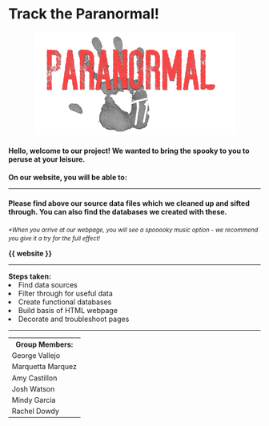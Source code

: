 
<h1 text-aligh:center;><b>Track the Paranormal!</b></h1>
<center><img src="readme_hand.png"></center>
<h4 text-aligh:center;><strong>Hello, welcome to our project!  We wanted to bring the spooky to you to peruse at your leisure.</strong></h4>
<h4>On our website, you will be able to:



<hr>
<h4>Please find above our source data files which we cleaned up and sifted through.  You can also find the databases we created with these.</h4>

<i><small>*When you arrive at our webpage, you will see a spooooky music option - we recommend you give it a try for the full effect!</i></small>

<strong>{{ website }}</strong>
<hr>
<b>Steps taken:</b>
<li>Find data sources</li>
<li>Filter through for useful data</li>
<li>Create functional databases</li>
<li>Build basis of HTML webpage</li>
<li>Decorate and troubleshoot pages</li>

<hr>
<table>
    <tr>
        <th>Group Members:</th>
    </tr>
    <tr>
        <td>George Vallejo</td>
    </tr>
    <tr>
        <td>Marquetta Marquez</td>
    </tr>
    <tr>
        <td>Amy Castillon</td>
    </tr>
    <tr>
        <td>Josh Watson</td>
    </tr>
    <tr>
        <td>Mindy Garcia</td>
    </tr>
    <tr>
        <td>Rachel Dowdy</td>
    </tr>
</table>